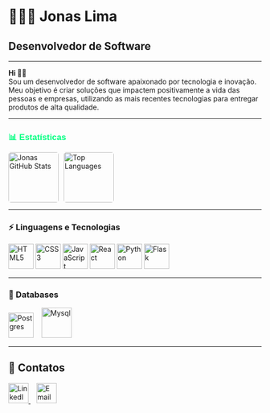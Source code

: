 <!-- Header -->
# 🧑🏼‍💻 Jonas Lima

## Desenvolvedor de Software

---

<!-- About Section -->
**Hi 👋🏻**  
Sou um desenvolvedor de software apaixonado por tecnologia e inovação. Meu objetivo é criar soluções que impactem positivamente a vida das pessoas e empresas, utilizando as mais recentes tecnologias para entregar produtos de alta qualidade.

---

<h2 style="font-size: 1.2em; color: rgb(0, 255, 128); font-family: Arial, sans-serif;">
    📊 Estatísticas
</h2>

<div style="display: flex; gap: 10px;">
    <img 
        alt="Jonas GitHub Stats" 
        src="https://github-readme-streak-stats.herokuapp.com?user=Jonaslima07&theme=dark&hide_border=falso&locale=pt_BR&short_numbers=falso" 
        height="100" 
        style="border-radius: 5px;" />
    <img  
        alt="Top Languages" 
        src="https://github-readme-stats.vercel.app/api/top-langs/?username=Jonaslima07&show_icons=true&theme=dark&locale=pt-br&layout=compact" 
        height="100" 
        style="border-radius: 5px;" />
</div>

---

### ⚡ Linguagens e Tecnologias

<div>
    <img alt="HTML5" title="HTML5" width="50px" src="https://cdn.jsdelivr.net/gh/devicons/devicon@latest/icons/html5/html5-original.svg" />
    <img alt="CSS3" title="CSS3" width="50px" src="https://cdn.jsdelivr.net/gh/devicons/devicon@latest/icons/css3/css3-original.svg" />
    <img alt="JavaScript" title="JavaScript" width="50px" src="https://cdn.jsdelivr.net/gh/devicons/devicon@latest/icons/javascript/javascript-original.svg" />
    <img alt="React" title="React" width="50px" src="https://cdn.jsdelivr.net/gh/devicons/devicon@latest/icons/react/react-original.svg" />
    <img alt="Python" title="Python" width="50px" src="https://cdn.jsdelivr.net/gh/devicons/devicon@latest/icons/python/python-original.svg" />
    <img alt="Flask" title="Flask" width="50px" src="https://img.icons8.com/?size=100&id=AqYCfGyGXlO7&format=png&color=FFFFFF" />
</div>

---

### 🎲 Databases

<div>
    <img 
        alt="Postgres" 
        title="Postgres" 
        width="50px" 
        src="https://cdn.jsdelivr.net/gh/devicons/devicon@latest/icons/postgresql/postgresql-original-wordmark.svg" />
    &nbsp;&nbsp;
    <img 
        alt="Mysql" 
        title="Mysql" 
        width="60px" 
        src="https://cdn.jsdelivr.net/gh/devicons/devicon@latest/icons/mysql/mysql-original-wordmark.svg" />
</div>

---

## 📲 Contatos

<div>
    <a href="https://www.linkedin.com/in/jonas-lima-a14b0026a/" target="_blank">
        <img 
            alt="LinkedIn" 
            title="LinkedIn" 
            width="40px" 
            src="https://cdn.jsdelivr.net/gh/devicons/devicon/icons/linkedin/linkedin-original.svg" 
        />
    </a>
    &nbsp;&nbsp;
    <a href="mailto:jonaslimastz@gmail.com" target="_blank">
        <img 
            alt="Email" 
            title="Email" 
            width="40px" 
            src="https://cdn-icons-png.flaticon.com/512/732/732200.png" 
        />
    </a>
</div>
